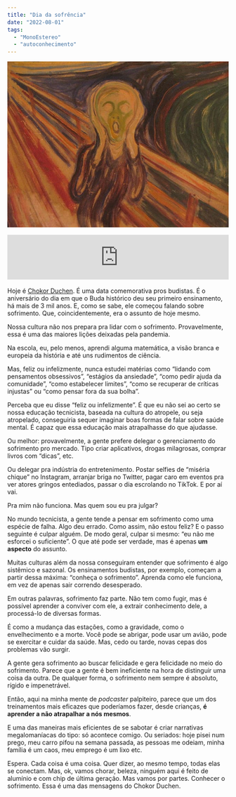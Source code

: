 ```yaml
---
title: "Dia da sofrência"
date: "2022-08-01"
tags: 
  - "MonoEstereo"
  - "autoconhecimento"
---
```


![The Scream, de Edvard Munch](images/art-suffering1.jpg)

<iframe src="https://anchor.fm/monoestereo/embed/episodes/Dia-da-sofrncia-e1lvake" height="102px" width="100%" frameborder="0" scrolling="no"></iframe>

Hoje é [Chokor Duchen](https://www.rigpawiki.org/index.php?title=Ch%C3%B6khor_D%C3%BCchen). É uma data comemorativa pros budistas. É o aniversário do dia em que o Buda histórico deu seu primeiro ensinamento, há mais de 3 mil anos. E, como se sabe, ele começou falando sobre sofrimento. Que, coincidentemente, era o assunto de hoje mesmo.

Nossa cultura não nos prepara pra lidar com o sofrimento. Provavelmente, essa é uma das maiores lições deixadas pela pandemia.

Na escola, eu, pelo menos, aprendi alguma matemática, a visão branca e europeia da história e até uns rudimentos de ciência.

Mas, feliz ou infelizmente, nunca estudei matérias como “lidando com pensamentos obsessivos”, “estágios da ansiedade”, “como pedir ajuda da comunidade”, “como estabelecer limites”, “como se recuperar de críticas injustas” ou “como pensar fora da sua bolha”.

Perceba que eu disse “feliz ou infelizmente”. É que eu não sei ao certo se nossa educação tecnicista, baseada na cultura do atropele, ou seja atropelado, conseguiria sequer imaginar boas formas de falar sobre saúde mental. É capaz que essa educação mais atrapalhasse do que ajudasse.

Ou melhor: provavelmente, a gente prefere delegar o gerenciamento do sofrimento pro mercado. Tipo criar aplicativos, drogas milagrosas, comprar livros com “dicas”, etc.

Ou delegar pra indústria do entretenimento. Postar selfies de “miséria chique” no Instagram, arranjar briga no Twitter, pagar caro em eventos pra ver atores gringos entediados, passar o dia escrolando no TikTok. E por aí vai.

Pra mim não funciona. Mas quem sou eu pra julgar?

No mundo tecnicista, a gente tende a pensar em sofrimento como uma espécie de falha. Algo deu errado. Como assim, não estou feliz? E o passo seguinte é culpar alguém. De modo geral, culpar si mesmo: “eu não me esforcei o suficiente”. O que até pode ser verdade, mas é apenas **um aspecto** do assunto.

Muitas culturas além da nossa conseguiram entender que sofrimento é algo sistêmico e sazonal. Os ensinamentos budistas, por exemplo, começam a partir dessa máxima: “conheça o sofrimento”. Aprenda como ele funciona, em vez de apenas sair correndo desesperado.

Em outras palavras, sofrimento faz parte. Não tem como fugir, mas é possível aprender a conviver com ele, a extrair conhecimento dele, a processá-lo de diversas formas.

É como a mudança das estações, como a gravidade, como o envelhecimento e a morte. Você pode se abrigar, pode usar um avião, pode se exercitar e cuidar da saúde. Mas, cedo ou tarde, novas cepas dos problemas vão surgir.

A gente gera sofrimento ao buscar felicidade e gera felicidade no meio do sofrimento. Parece que a gente é bem ineficiente na hora de distinguir uma coisa da outra. De qualquer forma, o sofrimento nem sempre é absoluto, rígido e impenetrável.

Então, aqui na minha mente de _podcaster_ palpiteiro, parece que um dos treinamentos mais eficazes que poderíamos fazer, desde crianças, **é aprender a não atrapalhar a nós mesmos**.

E uma das maneiras mais eficientes de se sabotar é criar narrativas megalomaníacas do tipo: só acontece comigo. Ou seriados: hoje pisei num prego, meu carro pifou na semana passada, as pessoas me odeiam, minha família é um caos, meu emprego é um lixo etc.

Espera. Cada coisa é uma coisa. Quer dizer, ao mesmo tempo, todas elas se conectam. Mas, ok, vamos chorar, beleza, ninguém aqui é feito de alumínio e com chip de última geração. Mas vamos por partes. Conhecer o sofrimento. Essa é uma das mensagens do Chokor Duchen.
